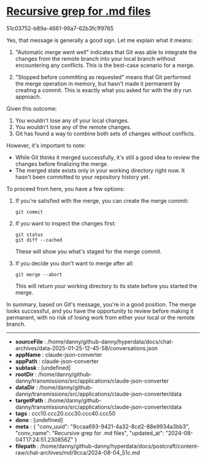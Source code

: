 # [Recursive grep for .md files](https://claude.ai/chat/9ccaa693-9421-4a32-8cd2-88e9934a3bb3)

51c03752-b89a-4661-99a7-62b3fc1f9765

 Yes, that message is generally a good sign. Let me explain what it means:

1. "Automatic merge went well" indicates that Git was able to integrate the changes from the remote branch into your local branch without encountering any conflicts. This is the best-case scenario for a merge.

2. "Stopped before committing as requested" means that Git performed the merge operation in memory, but hasn't made it permanent by creating a commit. This is exactly what you asked for with the dry run approach.

Given this outcome:

1. You wouldn't lose any of your local changes.
2. You wouldn't lose any of the remote changes.
3. Git has found a way to combine both sets of changes without conflicts.

However, it's important to note:

- While Git thinks it merged successfully, it's still a good idea to review the changes before finalizing the merge.
- The merged state exists only in your working directory right now. It hasn't been committed to your repository history yet.

To proceed from here, you have a few options:

1. If you're satisfied with the merge, you can create the merge commit:
   ```
   git commit
   ```

2. If you want to inspect the changes first:
   ```
   git status
   git diff --cached
   ```
   These will show you what's staged for the merge commit.

3. If you decide you don't want to merge after all:
   ```
   git merge --abort
   ```
   This will return your working directory to its state before you started the merge.

In summary, based on Git's message, you're in a good position. The merge looks successful, and you have the opportunity to review before making it permanent, with no risk of losing work from either your local or the remote branch.

---

* **sourceFile** : /home/danny/github-danny/hyperdata/docs/chat-archives/data-2025-01-25-12-45-58/conversations.json
* **appName** : claude-json-converter
* **appPath** : claude-json-converter
* **subtask** : [undefined]
* **rootDir** : /home/danny/github-danny/transmissions/src/applications/claude-json-converter
* **dataDir** : /home/danny/github-danny/transmissions/src/applications/claude-json-converter/data
* **targetPath** : /home/danny/github-danny/transmissions/src/applications/claude-json-converter/data
* **tags** : ccc10.ccc20.ccc30.ccc40.ccc50
* **done** : [undefined]
* **meta** : {
  "conv_uuid": "9ccaa693-9421-4a32-8cd2-88e9934a3bb3",
  "conv_name": "Recursive grep for .md files",
  "updated_at": "2024-08-04T17:24:51.230856Z"
}
* **filepath** : /home/danny/github-danny/hyperdata/docs/postcraft/content-raw/chat-archives/md/9cca/2024-08-04_51c.md